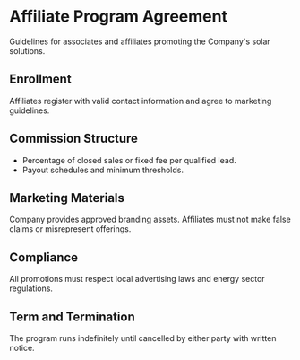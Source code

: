 # Affiliate Program Agreement

Guidelines for associates and affiliates promoting the Company's solar solutions.

## Enrollment
Affiliates register with valid contact information and agree to marketing guidelines.

## Commission Structure
- Percentage of closed sales or fixed fee per qualified lead.
- Payout schedules and minimum thresholds.

## Marketing Materials
Company provides approved branding assets. Affiliates must not make false claims or misrepresent offerings.

## Compliance
All promotions must respect local advertising laws and energy sector regulations.

## Term and Termination
The program runs indefinitely until cancelled by either party with written notice.

